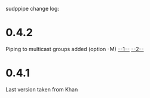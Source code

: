 sudppipe change log:

# 0.4.2

Piping to multicast groups added (option -M)
[--1--](https://habr.com/ru/post/141021/)
[--2--](https://gist.github.com/hostilefork/f7cae3dc33e7416f2dd25a402857b6c6)

# 0.4.1

Last version taken from Khan
